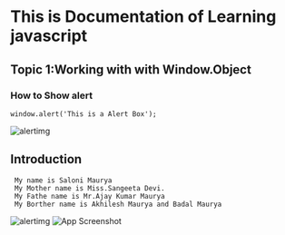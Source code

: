 # This is Documentation of Learning javascript
## Topic 1:Working with with Window.Object
### How to Show alert

```
window.alert('This is a Alert Box');
```
![alertimg](https://user-images.githubusercontent.com/95132335/143727898-4e1ab954-c4a2-435f-828d-af9c9273038d.png)

## Introduction 

```
 My name is Saloni Maurya
 My Mother name is Miss.Sangeeta Devi.
 My Fathe name is Mr.Ajay Kumar Maurya
 My Borther name is Akhilesh Maurya and Badal Maurya
```

![alertimg](https://user-images.githubusercontent.com/95132335/143728798-b68657d9-d213-44cf-a6b3-7debf944522c.png)
![App Screenshot](https://imgur.com/QKBIVJN0)
